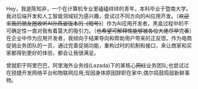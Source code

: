 Hey，我是陈知非，一个在计算机专业里磕磕绊绊的青年，本科毕业于暨南大学。我对后端开发和人工智能领域较为感兴趣，尝试过不同方向的AI应用开发。（<del>欢迎来我的朋友圈收听AI孙燕姿版本的《暗号》</del>）作为AI应用开发者，黑盒过程中的不可确定性一直对我有着莫大的吸引力。（<del>也希望可解释性能够被各位大佬尽早完善</del>）在企业中作为应用开发者，我倾向于结果导向和帮助用户带来的正反馈。作为电商促销业务团队的一员，通过完善促销功能，重构过时的机制和接口，来让商家和买家都得到更好的体验，都会让我很满足。

曾就职于阿里巴巴，阿里海外业务线(Lazada)下的某核心<del>网红</del>业务团队;也尝试过在锐捷开发网络平台和物联网应用;现因身体原因辞职在家中,偶尔捣鼓捣鼓新鲜事物。

